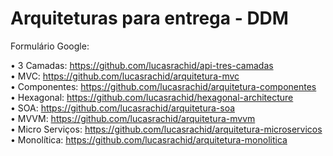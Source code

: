 # Arquiteturas para entrega - DDM<br>

Formulário Google: <br>

• 3 Camadas: https://github.com/lucasrachid/api-tres-camadas<br>
• MVC: https://github.com/lucasrachid/arquitetura-mvc<br>
• Componentes: https://github.com/lucasrachid/arquitetura-componentes<br>
• Hexagonal: https://github.com/lucasrachid/hexagonal-architecture<br>
• SOA: https://github.com/lucasrachid/arquitetura-soa<br>
• MVVM: https://github.com/lucasrachid/arquitetura-mvvm<br>
• Micro Serviços: https://github.com/lucasrachid/arquitetura-microservicos<br>
• Monolítica: https://github.com/lucasrachid/arquitetura-monolitica<br>
